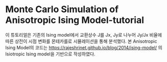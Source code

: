 # Monte Carlo Simulation of Anisotropic Ising Model-tutorial

이 튜토리얼은 기존의 Ising model에서 교환상수 J를 Jx, Jy로 나누어 Jy/Jx 비율에 따른 상전이 시점 변화를 몬테카를로 시뮬레이션을 통해 분석했다.
본 Anisotropic Ising Model의 코드는 https://rajeshrinet.github.io/blog/2014/ising-model/ 의 Isiotropic Ising model을 기반으로 작성하였다.
